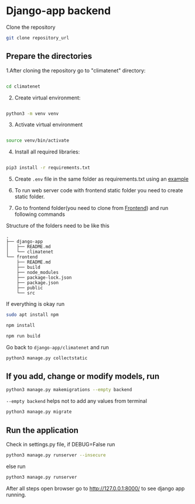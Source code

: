  # Django-app backend
Clone the repository
```bash
git clone repository_url
```

## Prepare the directories


1.After cloning the repository go to "climatenet" directory:

```bash

cd climatenet

```

2. Create virtual environment:
```bash

python3 -m venv venv

```


3. Activate virtual environment
```bash

source venv/bin/activate

```


4. Install all required libraries:
```bash

pip3 install -r requirements.txt

```
5. Create `.env` file in the same folder as requirements.txt using an [example](https://github.com/ClimateNetTumoLabs/django-app/blob/staging/climatenet/.env_template)
6. To run web server code with frontend static folder you need to create static folder. 

7. Go to frontend folder(you need to clone from [Frontend](https://github.com/ClimateNetTumoLabs/frontend)) and run following commands

Structure of the folders need to be like this 
```
.
├── django-app
│   ├── README.md
│   └── climatenet
└── frontend
    ├── README.md
    ├── build
    ├── node_modules
    ├── package-lock.json
    ├── package.json
    ├── public
    └── src
```
If everything is okay run 
   
```bash
sudo apt install npm
```
```bash
npm install
```
```bash
npm run build  
```
Go back to `django-app/climatenet` and run 
```bash
python3 manage.py collectstatic
```
## If you add, change or modify models, run

``` bash
python3 manage.py makemigrations --empty backend
```
`--empty backend` helps not to add any values from terminal
``` bash
python3 manage.py migrate
```
## Run the application
Check in settings.py file, if DEBUG=False run

```bash
python3 manage.py runserver --insecure
```
else run 
```bash
python3 manage.py runserver
```
After all steps open browser go to http://127.0.0.1:8000/ to see django app running.

